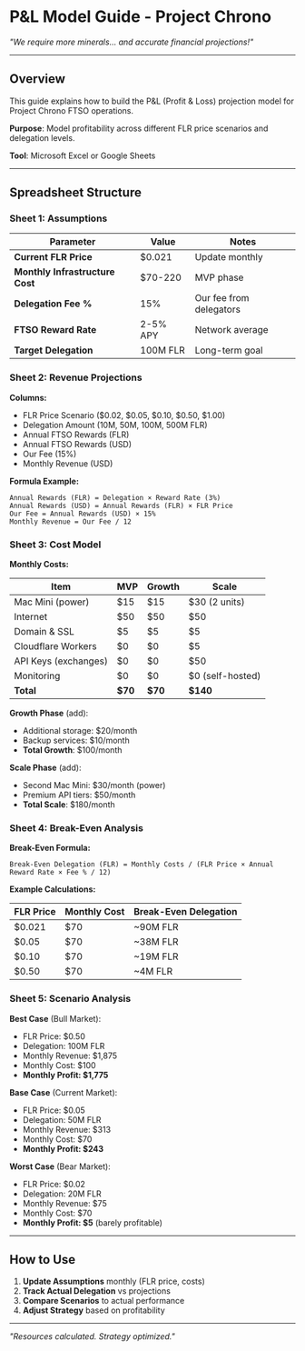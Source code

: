 # P&L Model Guide - Project Chrono

_"We require more minerals... and accurate financial projections!"_

---

## Overview

This guide explains how to build the P&L (Profit & Loss) projection model for Project Chrono FTSO operations.

**Purpose**: Model profitability across different FLR price scenarios and delegation levels.

**Tool**: Microsoft Excel or Google Sheets

---

## Spreadsheet Structure

### Sheet 1: Assumptions

| Parameter                       | Value    | Notes                   |
| ------------------------------- | -------- | ----------------------- |
| **Current FLR Price**           | $0.021   | Update monthly          |
| **Monthly Infrastructure Cost** | $70-220  | MVP phase               |
| **Delegation Fee %**            | 15%      | Our fee from delegators |
| **FTSO Reward Rate**            | 2-5% APY | Network average         |
| **Target Delegation**           | 100M FLR | Long-term goal          |

### Sheet 2: Revenue Projections

**Columns:**

- FLR Price Scenario ($0.02, $0.05, $0.10, $0.50, $1.00)
- Delegation Amount (10M, 50M, 100M, 500M FLR)
- Annual FTSO Rewards (FLR)
- Annual FTSO Rewards (USD)
- Our Fee (15%)
- Monthly Revenue (USD)

**Formula Example:**

```
Annual Rewards (FLR) = Delegation × Reward Rate (3%)
Annual Rewards (USD) = Annual Rewards (FLR) × FLR Price
Our Fee = Annual Rewards (USD) × 15%
Monthly Revenue = Our Fee / 12
```

### Sheet 3: Cost Model

**Monthly Costs:**

| Item                 | MVP     | Growth  | Scale            |
| -------------------- | ------- | ------- | ---------------- |
| Mac Mini (power)     | $15     | $15     | $30 (2 units)    |
| Internet             | $50     | $50     | $50              |
| Domain & SSL         | $5      | $5      | $5               |
| Cloudflare Workers   | $0      | $0      | $5               |
| API Keys (exchanges) | $0      | $0      | $50              |
| Monitoring           | $0      | $0      | $0 (self-hosted) |
| **Total**            | **$70** | **$70** | **$140**         |

**Growth Phase** (add):

- Additional storage: $20/month
- Backup services: $10/month
- **Total Growth**: $100/month

**Scale Phase** (add):

- Second Mac Mini: $30/month (power)
- Premium API tiers: $50/month
- **Total Scale**: $180/month

### Sheet 4: Break-Even Analysis

**Break-Even Formula:**

```
Break-Even Delegation (FLR) = Monthly Costs / (FLR Price × Annual Reward Rate × Fee % / 12)
```

**Example Calculations:**

| FLR Price | Monthly Cost | Break-Even Delegation |
| --------- | ------------ | --------------------- |
| $0.021    | $70          | ~90M FLR              |
| $0.05     | $70          | ~38M FLR              |
| $0.10     | $70          | ~19M FLR              |
| $0.50     | $70          | ~4M FLR               |

### Sheet 5: Scenario Analysis

**Best Case** (Bull Market):

- FLR Price: $0.50
- Delegation: 100M FLR
- Monthly Revenue: $1,875
- Monthly Cost: $100
- **Monthly Profit: $1,775**

**Base Case** (Current Market):

- FLR Price: $0.05
- Delegation: 50M FLR
- Monthly Revenue: $313
- Monthly Cost: $70
- **Monthly Profit: $243**

**Worst Case** (Bear Market):

- FLR Price: $0.02
- Delegation: 20M FLR
- Monthly Revenue: $75
- Monthly Cost: $70
- **Monthly Profit: $5** (barely profitable)

---

## How to Use

1. **Update Assumptions** monthly (FLR price, costs)
2. **Track Actual Delegation** vs projections
3. **Compare Scenarios** to actual performance
4. **Adjust Strategy** based on profitability

---

_"Resources calculated. Strategy optimized."_
